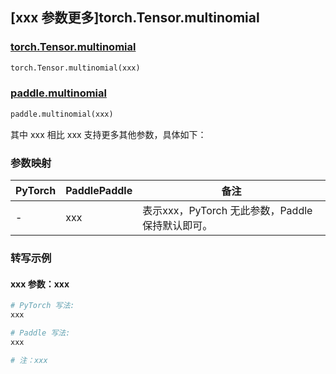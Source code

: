 ## [xxx 参数更多]torch.Tensor.multinomial

### [torch.Tensor.multinomial](https://pytorch.org/docs/1.13/generated/torch.Tensor.multinomial.html#torch.Tensor.multinomial)

```python
torch.Tensor.multinomial(xxx)
```

### [paddle.multinomial](https://www.paddlepaddle.org.cn/documentation/docs/zh/api/paddle/multinomial_cn.html)

```python
paddle.multinomial(xxx)
```

其中 xxx 相比 xxx 支持更多其他参数，具体如下：

### 参数映射

| PyTorch | PaddlePaddle | 备注 |
| ------- | ------------ | ---- |
|    -    |    xxx    | 表示xxx，PyTorch 无此参数，Paddle 保持默认即可。 |

### 转写示例

#### xxx 参数：xxx
``` python
# PyTorch 写法:
xxx

# Paddle 写法:
xxx

# 注：xxx
```
